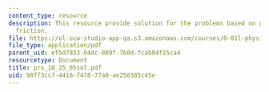 ```yaml
---
content_type: resource
description: This resource provide solution for the problems based on gravity and
  friction.
file: https://ol-ocw-studio-app-qa.s3.amazonaws.com/courses/8-01l-physics-i-classical-mechanics-fall-2005/98ff3cc74416f47877a0ae258385c45e_prs_10_25_05sol.pdf
file_type: application/pdf
parent_uid: ef5d7853-04dc-089f-760d-fcab84f25ca4
resourcetype: Document
title: prs_10_25_05sol.pdf
uid: 98ff3cc7-4416-f478-77a0-ae258385c45e
---
```

